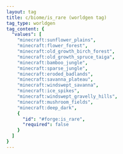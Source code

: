 ```yaml
---
layout: tag
title: c/biome/is_rare (worldgen tag)
tag_type: worldgen
tag_content: {
  "values": [
    "minecraft:sunflower_plains",
    "minecraft:flower_forest",
    "minecraft:old_growth_birch_forest",
    "minecraft:old_growth_spruce_taiga",
    "minecraft:bamboo_jungle",
    "minecraft:sparse_jungle",
    "minecraft:eroded_badlands",
    "minecraft:savanna_plateau",
    "minecraft:windswept_savanna",
    "minecraft:ice_spikes",
    "minecraft:windswept_gravelly_hills",
    "minecraft:mushroom_fields",
    "minecraft:deep_dark",
    {
      "id": "#forge:is_rare",
      "required": false
    }
  ]
}
---
```

